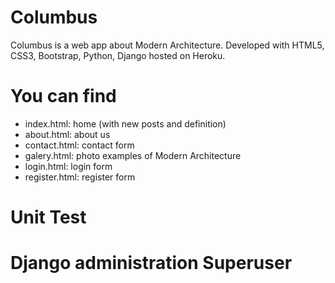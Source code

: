 # Columbus
Columbus is a web app about Modern Architecture. Developed with HTML5, CSS3, Bootstrap, Python, Django hosted on Heroku.

# You can find
- index.html: home (with new posts and definition)
- about.html: about us
- contact.html: contact form
- galery.html: photo examples of Modern Architecture
- login.html: login form
- register.html: register form

# Unit Test

# Django administration Superuser

